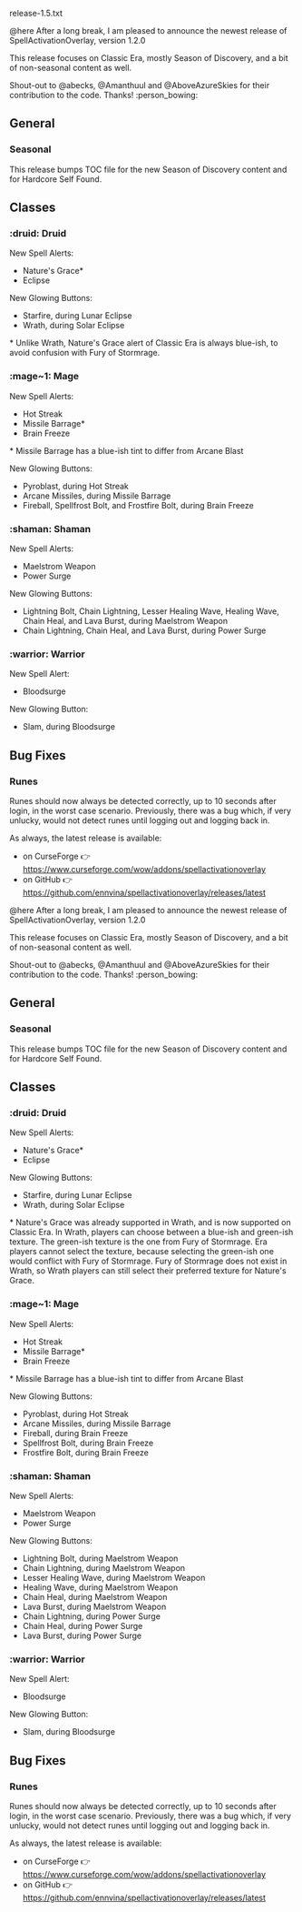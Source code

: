 release-1.5.txt

@here After a long break, I am pleased to announce the newest release of SpellActivationOverlay, version 1.2.0

This release focuses on Classic Era, mostly Season of Discovery, and a bit of non-seasonal content as well.

Shout-out to @abecks, @Amanthuul and @AboveAzureSkies for their contribution to the code. Thanks!  :person_bowing:

## General

### Seasonal

This release bumps TOC file for the new Season of Discovery content and for Hardcore Self Found.

## Classes

### :druid:  Druid

New Spell Alerts:
- Nature's Grace\*
- Eclipse

New Glowing Buttons:
- Starfire, during Lunar Eclipse
- Wrath, during Solar Eclipse

\* Unlike Wrath, Nature's Grace alert of Classic Era is always blue-ish, to avoid confusion with Fury of Stormrage.

### :mage~1:  Mage

New Spell Alerts:
- Hot Streak
- Missile Barrage\*
- Brain Freeze

\* Missile Barrage has a blue-ish tint to differ from Arcane Blast

New Glowing Buttons:
- Pyroblast, during Hot Streak
- Arcane Missiles, during Missile Barrage
- Fireball, Spellfrost Bolt, and Frostfire Bolt, during Brain Freeze

### :shaman:  Shaman

New Spell Alerts:
- Maelstrom Weapon
- Power Surge

New Glowing Buttons:
- Lightning Bolt, Chain Lightning, Lesser Healing Wave, Healing Wave, Chain Heal, and Lava Burst, during Maelstrom Weapon
- Chain Lightning, Chain Heal, and Lava Burst, during Power Surge

### :warrior:  Warrior

New Spell Alert:
- Bloodsurge

New Glowing Button:
- Slam, during Bloodsurge

## Bug Fixes

### Runes

Runes should now always be detected correctly, up to 10 seconds after login, in the worst case scenario. Previously, there was a bug which, if very unlucky, would not detect runes until logging out and logging back in.


As always, the latest release is available:
- on CurseForge 👉  https://www.curseforge.com/wow/addons/spellactivationoverlay
- on GitHub 👉  https://github.com/ennvina/spellactivationoverlay/releases/latest



















@here After a long break, I am pleased to announce the newest release of SpellActivationOverlay, version 1.2.0

This release focuses on Classic Era, mostly Season of Discovery, and a bit of non-seasonal content as well.

Shout-out to @abecks, @Amanthuul and @AboveAzureSkies for their contribution to the code. Thanks! :person_bowing:

## General

### Seasonal

This release bumps TOC file for the new Season of Discovery content and for Hardcore Self Found.

## Classes

### :druid:  Druid

New Spell Alerts:
- Nature's Grace\*
- Eclipse

New Glowing Buttons:
- Starfire, during Lunar Eclipse
- Wrath, during Solar Eclipse

\* Nature's Grace was already supported in Wrath, and is now supported on Classic Era.
In Wrath, players can choose between a blue-ish and green-ish texture. The green-ish texture is the one from Fury of Stormrage.
Era players cannot select the texture, because selecting the green-ish one would conflict with Fury of Stormrage.
Fury of Stormrage does not exist in Wrath, so Wrath players can still select their preferred texture for Nature's Grace.

### :mage~1:  Mage

New Spell Alerts:
- Hot Streak
- Missile Barrage\*
- Brain Freeze

\* Missile Barrage has a blue-ish tint to differ from Arcane Blast

New Glowing Buttons:
- Pyroblast, during Hot Streak
- Arcane Missiles, during Missile Barrage
- Fireball, during Brain Freeze
- Spellfrost Bolt, during Brain Freeze
- Frostfire Bolt, during Brain Freeze

### :shaman:  Shaman

New Spell Alerts:
- Maelstrom Weapon
- Power Surge

New Glowing Buttons:
- Lightning Bolt, during Maelstrom Weapon
- Chain Lightning, during Maelstrom Weapon
- Lesser Healing Wave, during Maelstrom Weapon
- Healing Wave, during Maelstrom Weapon
- Chain Heal, during Maelstrom Weapon
- Lava Burst, during Maelstrom Weapon
- Chain Lightning, during Power Surge
- Chain Heal, during Power Surge
- Lava Burst, during Power Surge

### :warrior:  Warrior

New Spell Alert:
- Bloodsurge

New Glowing Button:
- Slam, during Bloodsurge

## Bug Fixes

### Runes

Runes should now always be detected correctly, up to 10 seconds after login, in the worst case scenario. Previously, there was a bug which, if very unlucky, would not detect runes until logging out and logging back in.


As always, the latest release is available:
- on CurseForge 👉  https://www.curseforge.com/wow/addons/spellactivationoverlay
- on GitHub 👉  https://github.com/ennvina/spellactivationoverlay/releases/latest